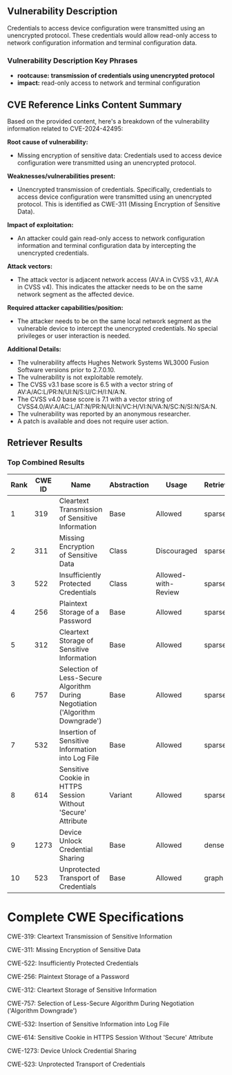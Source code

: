 ## Vulnerability Description
Credentials to access device configuration were transmitted using an unencrypted protocol. These credentials would allow read-only access to network configuration information and terminal configuration data.

### Vulnerability Description Key Phrases
- **rootcause:** **transmission of credentials using unencrypted protocol**
- **impact:** read-only access to network and terminal configuration

## CVE Reference Links Content Summary
Based on the provided content, here's a breakdown of the vulnerability information related to CVE-2024-42495:

**Root cause of vulnerability:**
- Missing encryption of sensitive data: Credentials used to access device configuration were transmitted using an unencrypted protocol.

**Weaknesses/vulnerabilities present:**
- Unencrypted transmission of credentials. Specifically, credentials to access device configuration were transmitted using an unencrypted protocol. This is identified as CWE-311 (Missing Encryption of Sensitive Data).

**Impact of exploitation:**
- An attacker could gain read-only access to network configuration information and terminal configuration data by intercepting the unencrypted credentials.

**Attack vectors:**
- The attack vector is adjacent network access (AV:A in CVSS v3.1, AV:A in CVSS v4). This indicates the attacker needs to be on the same network segment as the affected device.

**Required attacker capabilities/position:**
- The attacker needs to be on the same local network segment as the vulnerable device to intercept the unencrypted credentials. No special privileges or user interaction is needed.

**Additional Details:**
- The vulnerability affects Hughes Network Systems WL3000 Fusion Software versions prior to 2.7.0.10.
- The vulnerability is not exploitable remotely.
- The CVSS v3.1 base score is 6.5 with a vector string of AV:A/AC:L/PR:N/UI:N/S:U/C:H/I:N/A:N.
- The CVSS v4.0 base score is 7.1 with a vector string of CVSS4.0/AV:A/AC:L/AT:N/PR:N/UI:N/VC:H/VI:N/VA:N/SC:N/SI:N/SA:N.
- The vulnerability was reported by an anonymous researcher.
- A patch is available and does not require user action.

## Retriever Results

### Top Combined Results

| Rank | CWE ID | Name | Abstraction | Usage  | Retrievers | Individual Scores |
|------|--------|------|-------------|-------|------------|-------------------|
| 1 | 319 | Cleartext Transmission of Sensitive Information | Base | Allowed | sparse | 0.229 |
| 2 | 311 | Missing Encryption of Sensitive Data | Class | Discouraged | sparse | 0.220 |
| 3 | 522 | Insufficiently Protected Credentials | Class | Allowed-with-Review | sparse | 0.218 |
| 4 | 256 | Plaintext Storage of a Password | Base | Allowed | sparse | 0.216 |
| 5 | 312 | Cleartext Storage of Sensitive Information | Base | Allowed | sparse | 0.209 |
| 6 | 757 | Selection of Less-Secure Algorithm During Negotiation ('Algorithm Downgrade') | Base | Allowed | sparse | 0.199 |
| 7 | 532 | Insertion of Sensitive Information into Log File | Base | Allowed | sparse | 0.187 |
| 8 | 614 | Sensitive Cookie in HTTPS Session Without 'Secure' Attribute | Variant | Allowed | sparse | 0.181 |
| 9 | 1273 | Device Unlock Credential Sharing | Base | Allowed | dense | 0.545 |
| 10 | 523 | Unprotected Transport of Credentials | Base | Allowed | graph | 0.002 |



# Complete CWE Specifications

CWE-319: Cleartext Transmission of Sensitive Information

CWE-311: Missing Encryption of Sensitive Data

CWE-522: Insufficiently Protected Credentials

CWE-256: Plaintext Storage of a Password

CWE-312: Cleartext Storage of Sensitive Information

CWE-757: Selection of Less-Secure Algorithm During Negotiation ('Algorithm Downgrade')

CWE-532: Insertion of Sensitive Information into Log File

CWE-614: Sensitive Cookie in HTTPS Session Without 'Secure' Attribute

CWE-1273: Device Unlock Credential Sharing

CWE-523: Unprotected Transport of Credentials